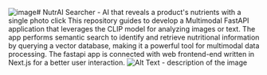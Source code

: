 ![image](https://github.com/user-attachments/assets/bc9028a6-8030-4c6a-a8a6-99d8b21c2bec)# NutrAI Searcher - AI that reveals a product's nutrients with a single photo click
This repository guides to develop a Multimodal FastAPI application that leverages the CLIP model for analyzing images or text. The app performs semantic search to identify and retrieve nutritional information by querying a vector database, making it a powerful tool for multimodal data processing. The fastapi app is connected with web frontend-end written in Next.js for a better user interaction.
![Alt Text - description of the image](https://github.com/vansh-khaneja/NutrAI-Searcher-FastAPI/blob/main/sample.png?raw=true)

